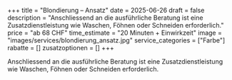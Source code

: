 +++
title = "Blondierung – Ansatz"
date = 2025-06-26
draft = false
description = "Anschliessend an die ausführliche Beratung ist eine Zusatzdienstleistung wie Waschen, Föhnen oder Schneiden erforderlich."
price = "ab 68 CHF"
time_estimate = "20 Minuten + Einwirkzeit"
image = "images/services/blondierung_ansatz.jpg"
service_categories = ["Farbe"]
rabatte = []
zusatzoptionen = []
+++

Anschliessend an die ausführliche Beratung ist eine Zusatzdienstleistung wie Waschen, Föhnen oder Schneiden erforderlich.
